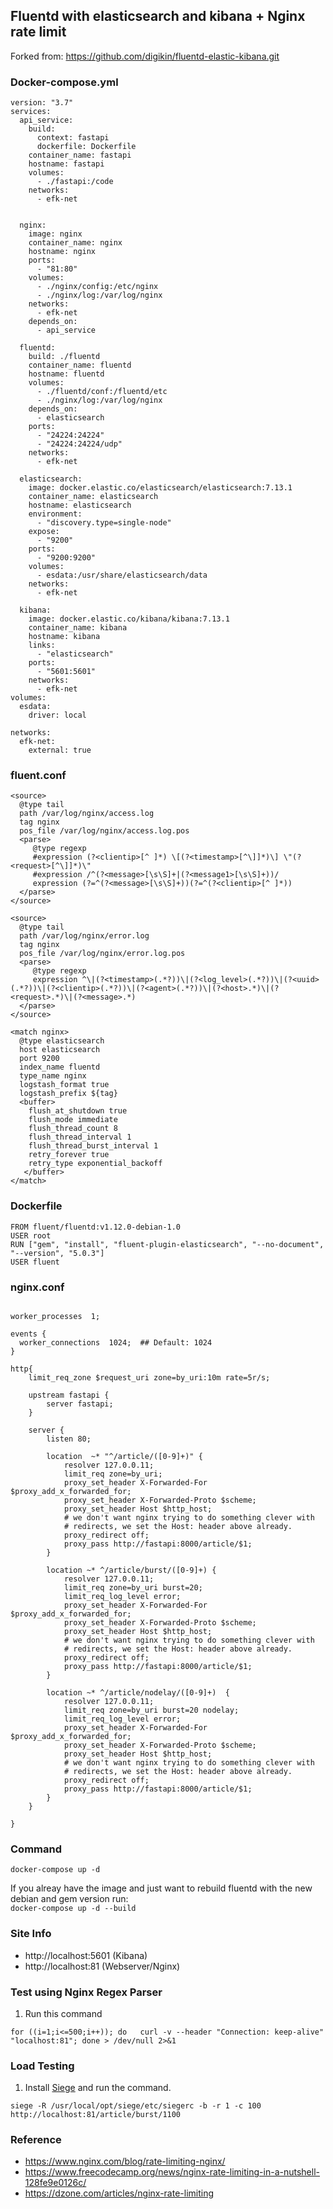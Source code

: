 ## Fluentd with elasticsearch and kibana + Nginx rate limit

Forked from: https://github.com/digikin/fluentd-elastic-kibana.git

### Docker-compose.yml
```
version: "3.7"
services:
  api_service:
    build:
      context: fastapi
      dockerfile: Dockerfile
    container_name: fastapi
    hostname: fastapi
    volumes:
      - ./fastapi:/code
    networks:
      - efk-net
      

  nginx:
    image: nginx
    container_name: nginx
    hostname: nginx
    ports:
      - "81:80"
    volumes:
      - ./nginx/config:/etc/nginx
      - ./nginx/log:/var/log/nginx
    networks:
      - efk-net
    depends_on:
      - api_service

  fluentd:
    build: ./fluentd
    container_name: fluentd
    hostname: fluentd
    volumes:
      - ./fluentd/conf:/fluentd/etc
      - ./nginx/log:/var/log/nginx
    depends_on:
      - elasticsearch
    ports:
      - "24224:24224"
      - "24224:24224/udp"
    networks:
      - efk-net

  elasticsearch:
    image: docker.elastic.co/elasticsearch/elasticsearch:7.13.1
    container_name: elasticsearch
    hostname: elasticsearch
    environment:
      - "discovery.type=single-node"
    expose:
      - "9200"
    ports:
      - "9200:9200"
    volumes:
      - esdata:/usr/share/elasticsearch/data
    networks:
      - efk-net

  kibana:
    image: docker.elastic.co/kibana/kibana:7.13.1
    container_name: kibana
    hostname: kibana
    links:
      - "elasticsearch"
    ports:
      - "5601:5601"
    networks:
      - efk-net
volumes:
  esdata:
    driver: local

networks:
  efk-net:
    external: true
```
### fluent.conf
```
<source>
  @type tail
  path /var/log/nginx/access.log
  tag nginx
  pos_file /var/log/nginx/access.log.pos
  <parse>
     @type regexp
     #expression (?<clientip>[^ ]*) \[(?<timestamp>[^\]]*)\] \"(?<request>[^\]]*)\"
     #expression /^(?<message>[\s\S]+|(?<message1>[\s\S]+))/
     expression (?=^(?<message>[\s\S]+))(?=^(?<clientip>[^ ]*))
  </parse>
</source>

<source>
  @type tail
  path /var/log/nginx/error.log
  tag nginx
  pos_file /var/log/nginx/error.log.pos
  <parse>
     @type regexp
     expression ^\|(?<timestamp>(.*?))\|(?<log_level>(.*?))\|(?<uuid>(.*?))\|(?<clientip>(.*?))\|(?<agent>(.*?))\|(?<host>.*)\|(?<request>.*)\|(?<message>.*)
  </parse>
</source>

<match nginx>
  @type elasticsearch
  host elasticsearch
  port 9200
  index_name fluentd
  type_name nginx
  logstash_format true
  logstash_prefix ${tag}
  <buffer>
    flush_at_shutdown true
    flush_mode immediate
    flush_thread_count 8
    flush_thread_interval 1
    flush_thread_burst_interval 1
    retry_forever true
    retry_type exponential_backoff
   </buffer>
</match>
```
### Dockerfile 
```
FROM fluent/fluentd:v1.12.0-debian-1.0
USER root
RUN ["gem", "install", "fluent-plugin-elasticsearch", "--no-document", "--version", "5.0.3"]
USER fluent
```

### nginx.conf
```

worker_processes  1;

events {
  worker_connections  1024;  ## Default: 1024
}

http{
    limit_req_zone $request_uri zone=by_uri:10m rate=5r/s;

    upstream fastapi {
        server fastapi;
    }

    server {
        listen 80;

        location  ~* "^/article/([0-9]+)" {
            resolver 127.0.0.11;
            limit_req zone=by_uri;
            proxy_set_header X-Forwarded-For $proxy_add_x_forwarded_for;
            proxy_set_header X-Forwarded-Proto $scheme;
            proxy_set_header Host $http_host;
            # we don't want nginx trying to do something clever with
            # redirects, we set the Host: header above already.
            proxy_redirect off;
            proxy_pass http://fastapi:8000/article/$1;
        }

        location ~* ^/article/burst/([0-9]+) {
            resolver 127.0.0.11;
            limit_req zone=by_uri burst=20;
            limit_req_log_level error;
            proxy_set_header X-Forwarded-For $proxy_add_x_forwarded_for;
            proxy_set_header X-Forwarded-Proto $scheme;
            proxy_set_header Host $http_host;
            # we don't want nginx trying to do something clever with
            # redirects, we set the Host: header above already.
            proxy_redirect off;
            proxy_pass http://fastapi:8000/article/$1;
        }

        location ~* ^/article/nodelay/([0-9]+)  {
            resolver 127.0.0.11;
            limit_req zone=by_uri burst=20 nodelay;
            limit_req_log_level error;
            proxy_set_header X-Forwarded-For $proxy_add_x_forwarded_for;
            proxy_set_header X-Forwarded-Proto $scheme;
            proxy_set_header Host $http_host;
            # we don't want nginx trying to do something clever with
            # redirects, we set the Host: header above already.
            proxy_redirect off;
            proxy_pass http://fastapi:8000/article/$1;
        }
    }

}
```

### Command
`docker-compose up -d`

If you alreay have the image and just want to rebuild fluentd with the new debian and gem version run:  
`docker-compose up -d --build`

### Site Info
- http://localhost:5601 (Kibana)
- http://localhost:81 (Webserver/Nginx)


### Test using Nginx Regex Parser

1. Run this command

```
for ((i=1;i<=500;i++)); do   curl -v --header "Connection: keep-alive" "localhost:81"; done > /dev/null 2>&1
```

### Load Testing
1. Install [Siege](https://github.com/JoeDog/siege) and run the command.
```
siege -R /usr/local/opt/siege/etc/siegerc -b -r 1 -c 100 http://localhost:81/article/burst/1100
```


### Reference
- https://www.nginx.com/blog/rate-limiting-nginx/
- https://www.freecodecamp.org/news/nginx-rate-limiting-in-a-nutshell-128fe9e0126c/
- https://dzone.com/articles/nginx-rate-limiting


